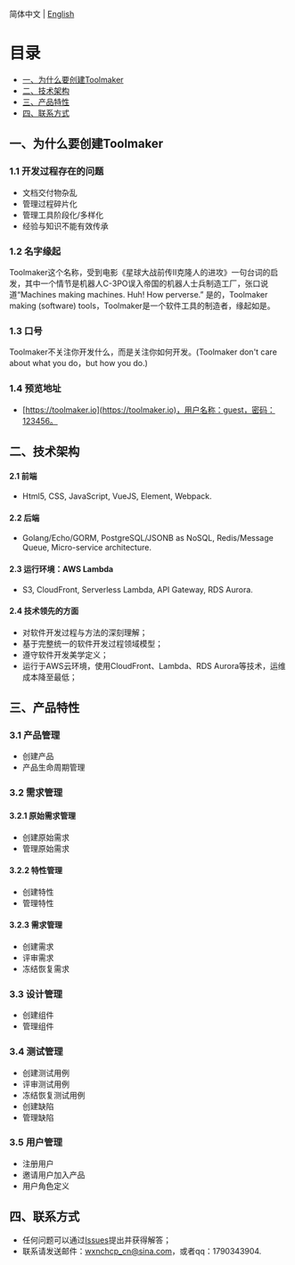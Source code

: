 简体中文 | [English](./README.md)

# 目录
 * [一、为什么要创建Toolmaker](#1)
 * [二、技术架构](#2)
 * [三、产品特性](#3)
 * [四、联系方式](#4)

 ## <h2 id="1">一、为什么要创建Toolmaker</h2>
 ### 1.1 开发过程存在的问题
  * 文档交付物杂乱
  * 管理过程碎片化
  * 管理工具阶段化/多样化
  * 经验与知识不能有效传承 

 ### 1.2 名字缘起
Toolmaker这个名称，受到电影《星球大战前传II克隆人的进攻》一句台词的启发，其中一个情节是机器人C-3PO误入帝国的机器人士兵制造工厂，张口说道“Machines making machines. Huh! How perverse.” 是的，Toolmaker making (software) tools，Toolmaker是一个软件工具的制造者，缘起如是。

  ### 1.3 口号
 Toolmaker不关注你开发什么，而是关注你如何开发。(Toolmaker don't care about what you do，but how you do.)

  ### 1.4 预览地址
  * [https://toolmaker.io](https://toolmaker.io)，用户名称：guest，密码：123456。

 ## <h2 id="2">二、技术架构</h2>
 #### 2.1 前端
  * Html5, CSS, JavaScript, VueJS, Element, Webpack.

 #### 2.2 后端
  * Golang/Echo/GORM, PostgreSQL/JSONB as NoSQL, Redis/Message Queue, Micro-service architecture.

 #### 2.3 运行环境：AWS Lambda
  * S3, CloudFront, Serverless Lambda, API Gateway, RDS Aurora.

 #### 2.4 技术领先的方面
  * 对软件开发过程与方法的深刻理解；
  * 基于完整统一的软件开发过程领域模型；
  * 遵守软件开发美学定义；
  * 运行于AWS云环境，使用CloudFront、Lambda、RDS Aurora等技术，运维成本降至最低；  

 ## <h2 id="3">三、产品特性</h2>
  ### 3.1 产品管理
  * 创建产品
  * 产品生命周期管理
  ### 3.2 需求管理
  #### 3.2.1 原始需求管理
  * 创建原始需求
  * 管理原始需求
  #### 3.2.2 特性管理
  * 创建特性
  * 管理特性
  #### 3.2.3 需求管理
  * 创建需求
  * 评审需求
  * 冻结恢复需求
  ### 3.3 设计管理
  * 创建组件
  * 管理组件  
  ### 3.4 测试管理
  * 创建测试用例
  * 评审测试用例
  * 冻结恢复测试用例
  * 创建缺陷
  * 管理缺陷
  ### 3.5 用户管理
  * 注册用户
  * 邀请用户加入产品
  * 用户角色定义

 ## <h2 id="4">四、联系方式</h2>
  * 任何问题可以通过[Issues](https://github.com/CHCP/toolmaker-docs/issues)提出并获得解答；
  * 联系请发送邮件：wxnchcp_cn@sina.com，或者qq：1790343904.
